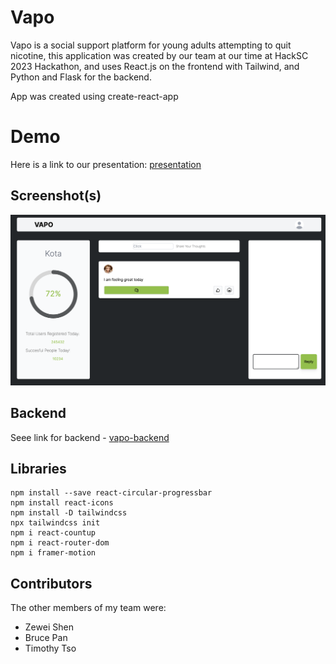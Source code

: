 # Vapo

Vapo is a social support platform for young adults attempting to quit nicotine, this application was created by our team at our time at HackSC 2023 Hackathon, and uses React.js on the frontend with Tailwind, and Python and Flask for the backend.

App was created using create-react-app

# Demo

Here is a link to our presentation: [presentation](https://www.youtube.com/watch?v=_9E6UeL-dFM&ab_channel=ZeweiShen)

## Screenshot(s)

![screenshot](./public/screenshot.png)

## Backend

Seee link for backend - [vapo-backend](https://github.com/SZW36/Vapo/tree/master/backend)

## Libraries

```
npm install --save react-circular-progressbar
npm install react-icons
npm install -D tailwindcss
npx tailwindcss init
npm i react-countup
npm i react-router-dom
npm i framer-motion
```

## Contributors

The other members of my team were:

- Zewei Shen
- Bruce Pan
- Timothy Tso
